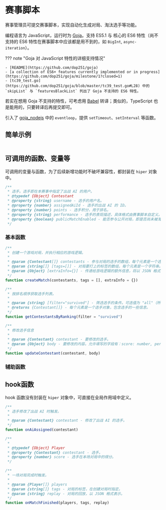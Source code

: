 # 赛事脚本

赛事管理员可提交赛事脚本，实现自动化生成对局、淘汰选手等功能。

编程语言为 JavaScript，运行时为 [Goja](https://github.com/dop251/goja)。支持 ES5.1 与 核心的 ES6 特性（尚不支持的 ES6 特性在赛事脚本中应该都是用不到的，如 `BigInt`, `async-iteration`）。

??? note "Goja 对 JavaScript 特性的详细支持情况"

    - [README](https://github.com/dop251/goja)
    - [a collection of ES6+ features currently implemented or in progress](https://github.com/dop251/goja/milestone/1?closed=1)
    - [tc39_test.go](https://github.com/dop251/goja/blob/master/tc39_test.go#L28) 中的 `skipList` 与 `featuresBlackList` 列出了 Goja 不支持的 ES6 特性。

若实在想用 Goja 不支持的特性，可考虑用 [Babel](https://babeljs.io/) 转译；类似的，TypeScript 也是能用的，只要转译后再提交即可。

引入了 [goja_nodejs](https://github.com/dop251/goja_nodejs) 中的 `eventloop`，提供 `setTimeout`、`setInterval` 等函数。

## 简单示例

```js

```

## 可调用的函数、变量等

可调用的变量与函数，为了后续新增功能时不破坏兼容性，都封装在 `hiper` 对象中。

```js
/**
 * 选手。选手即在本赛事中指定了出战 AI 的用户。
 * @typedef {Object} Contestant
 * @property {string} username - 选手的用户名。
 * @property {number} assignedAiId - 选手的出战 AI 的 ID。
 * @property {number} points - 选手积分，用于排名。
 * @property {string} performance - 选手的表现描述，具体格式由赛事脚本自定义。可在排行榜中展示。
 * @property {boolean} publicMatchEnabled - 能否参与公开对局，即是否尚未被淘汰。
 */
```

### 基本函数

```js
/**
 * 创建一个游戏对局，并执行相应的游戏逻辑。
 *
 * @param {Contestant[]} contestants - 参与对局的选手的数组，每个元素是一个选手对象。参与对局的 AI 将是他们此时的出战 AI，在 创建对局 与 对局开始 之间修改出战 AI 不会影响对局。
 * @param {string[]} [tags=[]] - 对局要打上的标签的数组，每个元素是一个字符串。
 * @param {Object} [extraInfo={}] - 传递给游戏逻辑的额外信息，将以 JSON 格式表示。
 */
function createMatch(contestants, tags = [], extraInfo = {})
```

```js
/**
 * 按排名顺序获取选手列表。
 *
 * @param {string} [filter="survived"] - 筛选选手的条件。可选值为 "all"（所有选手）、"eliminated"（已淘汰选手）、"survived"（未淘汰选手）。 
 * @returns {Contestant[]} - 每个元素是一个选手对象，包含选手的一些信息。
 */
function getContestantsByRanking(filter = "survived")
```

```js
/**
 * 修改选手信息
 * 
 * @param {Contestant} contestant - 要修改的选手。
 * @param {Object} body - 要修改的内容。允许填写的字段有：score: number, performance: string, publicMatchEnabled: boolean, assignAiEnabled: boolean。
 */
function updateContestant(contestant, body)
```

### 辅助函数

## hook函数

hook 函数没有封装在 `hiper` 对象中，可直接在全局作用域中定义。

```js
/**
 * 选手修改了出战 AI 时触发。
 * 
 * @param {Contestant} contestant - 修改了出战 AI 的选手。
 */
function onAiAssigned(contestant)
```

```js
/**
 * 
 * @typedef {Object} Player
 * @property {Contestant} contestant - 选手。
 * @property {number} score - 选手在本场对局中的得分。
 */

/**
 * 一场对局完成时触发。
 * 
 * @param {Player[]} players
 * @param {string[]} tags - 对局的标签，在创建对局时指定。
 * @param {string} replay - 对局的回放，以 JSON 格式表示。
 */
function onMatchFinished(players, tags, replay)
```
